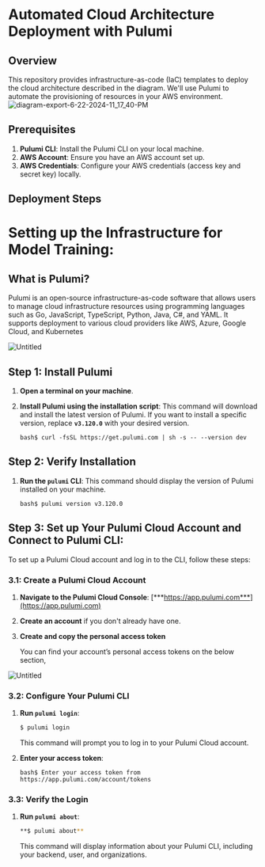 # Automated Cloud Architecture Deployment with Pulumi

## Overview

This repository provides infrastructure-as-code (IaC) templates to deploy the cloud architecture described in the diagram. We'll use Pulumi to automate the provisioning of resources in your AWS environment.
![diagram-export-6-22-2024-11_17_40-PM](https://github.com/tahhnik/raycluster-awsdeployment-pypulumi/assets/25973761/df25f489-329a-447a-af2e-bfb26c870cb3)

## Prerequisites

1. **Pulumi CLI**: Install the Pulumi CLI on your local machine.
2. **AWS Account**: Ensure you have an AWS account set up.
3. **AWS Credentials**: Configure your AWS credentials (access key and secret key) locally.

## Deployment Steps

# Setting up the Infrastructure for Model Training:

## What is Pulumi?

Pulumi is an open-source infrastructure-as-code software that allows users to manage cloud infrastructure resources using programming languages such as Go, JavaScript, TypeScript, Python, Java, C#, and YAML. It supports deployment to various cloud providers like AWS, Azure, Google Cloud, and Kubernetes

![Untitled](https://prod-files-secure.s3.us-west-2.amazonaws.com/f5c52978-7a2e-47f8-b3f7-e77429aab32f/f2f75d87-b8e8-4c7d-9465-a04169e85bd6/Untitled.png)

## **Step 1: Install Pulumi**

1. **Open a terminal on your machine**.
2. **Install Pulumi using the installation script**: This command will download and install the latest version of Pulumi. If you want to install a specific version, replace **`v3.120.0`** with your desired version.
    
    `bash$ curl -fsSL https://get.pulumi.com | sh -s -- --version dev`
    

## **Step 2: Verify Installation**

1. **Run the `pulumi` CLI**: This command should display the version of Pulumi installed on your machine.
    
    `bash$ pulumi version
    v3.120.0`
    

## Step 3: Set up Your Pulumi Cloud Account and Connect to Pulumi CLI:

To set up a Pulumi Cloud account and log in to the CLI, follow these steps:

### 3.1: Create a Pulumi Cloud Account

1. **Navigate to the Pulumi Cloud Console**:  [***https://app.pulumi.com***](https://app.pulumi.com)
2. **Create an account** if you don't already have one.
3. **Create and copy the personal access token**
    
    You can find your account’s personal access tokens on the below section,
    

![Untitled](https://prod-files-secure.s3.us-west-2.amazonaws.com/f5c52978-7a2e-47f8-b3f7-e77429aab32f/86715189-311e-4170-9a07-ed00a738ff78/Untitled.png)

### 3.2: Configure Your Pulumi CLI

1. **Run `pulumi login`**:
    
    ```bash
    $ pulumi login
    ```
    
    This command will prompt you to log in to your Pulumi Cloud account.
    
2. **Enter your access token**:
    
    `bash$ Enter your access token from https://app.pulumi.com/account/tokens`
    

### 3.3: Verify the Login

1. **Run `pulumi about`**:
    
    ```bash
    **$ pulumi about**
    ```
    
    This command will display information about your Pulumi CLI, including your backend, user, and organizations.
